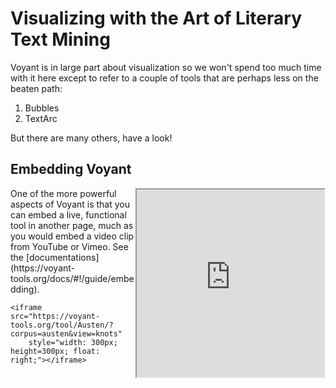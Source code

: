 # Visualizing with the Art of Literary Text Mining

Voyant is in large part about visualization so we won't spend too much time with it here except to refer to a couple of tools that are perhaps less on the beaten path:

1. Bubbles
1. TextArc

But there are many others, have a look!

## Embedding Voyant

<iframe src="https://voyant-tools.org/tool/Knots/?corpus=austen" style="width: 300px; height: 300px; float: right;"></iframe> One of the more powerful aspects of Voyant is that you can embed a live, functional tool in another page, much as you would embed a video clip from YouTube or Vimeo. See the [documentations](https://voyant-tools.org/docs/#!/guide/embedding).

	<iframe src="https://voyant-tools.org/tool/Austen/?corpus=austen&view=knots"
		style="width: 300px; height=300px; float: right;"></iframe>


